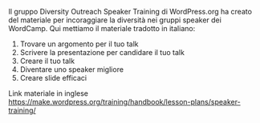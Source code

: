 Il gruppo Diversity Outreach Speaker Training di WordPress.org ha creato del materiale per incoraggiare la diversità nei gruppi speaker dei WordCamp.
Qui mettiamo il materiale tradotto in italiano:

1. Trovare un argomento per il tuo talk
2. Scrivere la presentazione per candidare il tuo talk
3. Creare il tuo talk
4. Diventare uno speaker migliore
5. Creare slide efficaci

Link materiale in inglese https://make.wordpress.org/training/handbook/lesson-plans/speaker-training/
